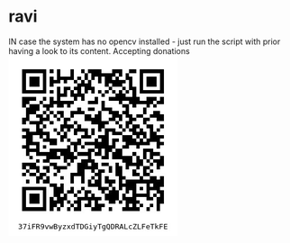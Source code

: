 # ravi
IN case the system has no opencv installed - just run the script with prior having a look to its content.
Accepting donations
![alt text](https://github.com/AndreV84/pilot/blob/master/f804b0f2-b975-4385-9783-1d652d46f63f.jpeg)
